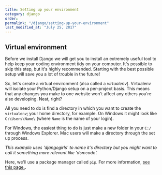 ```yaml
---
title: Setting up your environment
category: django
order: 
permalink: "/django/setting-up-your-environment"
last_modified_at: "July 25, 2017"
---
```


## Virtual environment

Before we install Django we will get you to install an extremely useful tool to help keep your coding environment tidy on your computer. It's possible to skip this step, but it's highly recommended. Starting with the best possible setup will save you a lot of trouble in the future!

So, let's create a virtual environment (also called a *virtualenv*). Virtualenv will isolate your Python/Django setup on a per-project basis. This means that any changes you make to one website won't affect any others you're also developing. Neat, right?

All you need to do is find a directory in which you want to create the `virtualenv`; your home directory, for example. On Windows it might look like `C:\Users\Name\` (where `Name` is the name of your login).

For Windows, the easiest thing to do is just make a new folder in your `C:/` through Windows Explorer. Mac users will make a directory through the set up process.

*This example uses 'djangogirls' to name it's directory but you might want to call it something more relevant like 'dsmcode'.*

Here, we'll use a package manager called `pip`. For more information, [see this page.](https://en.wikipedia.org/wiki/Pip_(package_manager)).
